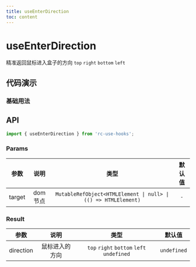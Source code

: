 ```yaml
---
title: useEnterDirection
toc: content
---
```


# useEnterDirection

精准返回鼠标进入盒子的方向 `top` `right` `bottom` `left`

## 代码演示

### 基础用法

<code src="./demos/Demo1.tsx" ></code>

## API

```ts
import { useEnterDirection } from 'rc-use-hooks';
```

### Params

|  参数  |  说明   |                              类型                              | 默认值 |
| :----: | :-----: | :------------------------------------------------------------: | :----: |
| target | dom节点 | `MutableRefObject<HTMLElement \| null> \| (() => HTMLElement)` |  `-`   |

### Result

|   参数    |      说明      |                   类型                    |   默认值    |
| :-------: | :------------: | :---------------------------------------: | :---------: |
| direction | 鼠标进入的方向 | `top` `right` `bottom` `left` `undefined` | `undefined` |
